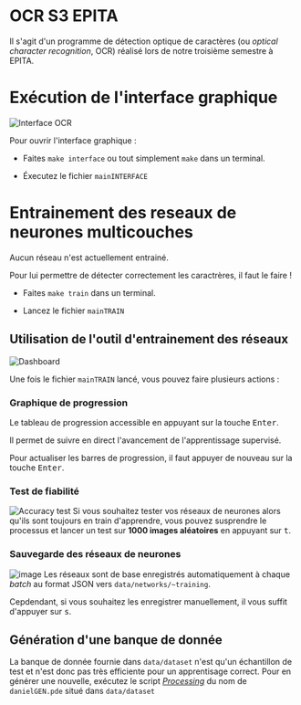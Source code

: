 # OCR S3 EPITA

Il s'agit d'un programme de détection optique de caractères (ou *optical character recognition*, OCR) réalisé lors de notre troisième semestre à EPITA.

# Exécution de l'interface graphique
![Interface OCR](https://user-images.githubusercontent.com/13369175/102357792-032c6580-3faf-11eb-9265-53ef588f7070.png)

Pour ouvrir l'interface graphique :

- Faites `make interface` ou tout simplement `make` dans un terminal.

- Éxecutez le fichier `mainINTERFACE`

# Entrainement des reseaux de neurones multicouches
Aucun réseau n'est actuellement entrainé.

Pour lui permettre de détecter correctement les caractrères, il faut le faire !

- Faites `make train` dans un terminal.

- Lancez le fichier `mainTRAIN`

## Utilisation de l'outil d'entrainement des réseaux
![Dashboard](https://user-images.githubusercontent.com/13369175/102359802-88187e80-3fb1-11eb-97e8-5c46c7185737.png)

Une fois le fichier `mainTRAIN` lancé, vous pouvez faire plusieurs actions :
### Graphique de progression
Le tableau de progression accessible en appuyant sur la touche <kbd>Enter</kbd>.

Il permet de suivre en direct l'avancement de l'apprentissage supervisé.

Pour actualiser les barres de progression, il faut appuyer de nouveau sur la touche <kbd>Enter</kbd>.

### Test de fiabilité
![Accuracy test](https://user-images.githubusercontent.com/13369175/102369282-0e39c280-3fbc-11eb-99d1-65359c1f4897.png)
Si vous souhaitez tester vos réseaux de neurones alors qu'ils sont toujours en train d'apprendre, vous pouvez susprendre le processus et lancer un test sur **1000 images aléatoires** en appuyant sur <kbd>t</kbd>.

### Sauvegarde des réseaux de neurones
![image](https://user-images.githubusercontent.com/13369175/102371086-1c88de00-3fbe-11eb-957c-12482b4ae7a6.png)
Les réseaux sont de base enregistrés automatiquement à chaque *batch* au format JSON vers `data/networks/~training`.

Cepdendant, si vous souhaitez les enregistrer manuellement, il vous suffit d'appuyer sur <kbd>s</kbd>.

## Génération d'une banque de donnée
La banque de donnée fournie dans `data/dataset` n'est qu'un échantillon de test et n'est donc pas très efficiente pour un apprentisage correct.
Pour en générer une nouvelle, exécutez le script [*Processing*](https://processing.org) du nom de `danielGEN.pde` situé dans `data/dataset`
